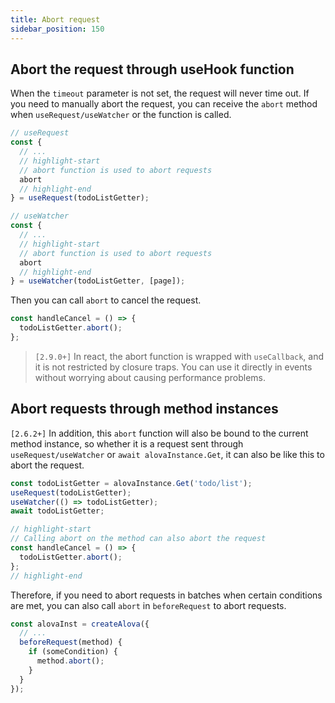 ```yaml
---
title: Abort request
sidebar_position: 150
---
```


## Abort the request through useHook function

When the `timeout` parameter is not set, the request will never time out. If you need to manually abort the request, you can receive the `abort` method when `useRequest/useWatcher` or the function is called.

```javascript
// useRequest
const {
  // ...
  // highlight-start
  // abort function is used to abort requests
  abort
  // highlight-end
} = useRequest(todoListGetter);

// useWatcher
const {
  // ...
  // highlight-start
  // abort function is used to abort requests
  abort
  // highlight-end
} = useWatcher(todoListGetter, [page]);
```

Then you can call `abort` to cancel the request.

```javascript
const handleCancel = () => {
  todoListGetter.abort();
};
```

> `[2.9.0+]` In react, the abort function is wrapped with `useCallback`, and it is not restricted by closure traps. You can use it directly in events without worrying about causing performance problems.

## Abort requests through method instances

`[2.6.2+]` In addition, this `abort` function will also be bound to the current method instance, so whether it is a request sent through `useRequest/useWatcher` or `await alovaInstance.Get`, it can also be like this to abort the request.

```javascript
const todoListGetter = alovaInstance.Get('todo/list');
useRequest(todoListGetter);
useWatcher(() => todoListGetter);
await todoListGetter;

// highlight-start
// Calling abort on the method can also abort the request
const handleCancel = () => {
  todoListGetter.abort();
};
// highlight-end
```

Therefore, if you need to abort requests in batches when certain conditions are met, you can also call `abort` in `beforeRequest` to abort requests.

```javascript
const alovaInst = createAlova({
  // ...
  beforeRequest(method) {
    if (someCondition) {
      method.abort();
    }
  }
});
```
